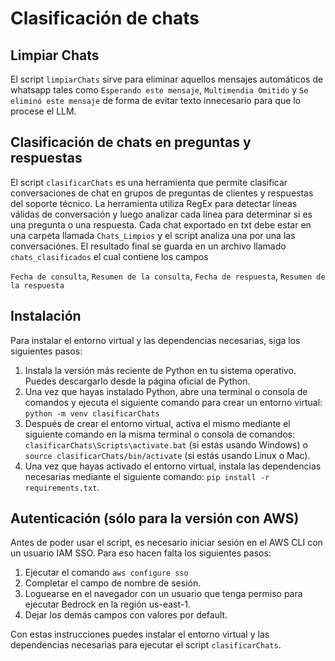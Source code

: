 # Clasificación de chats

## Limpiar Chats
El script `limpiarChats` sirve para eliminar aquellos mensajes automáticos de whatsapp tales como `Esperando este mensaje`, `Multimendia Omitido` y `Se eliminó este mensaje` de forma de evitar texto innecesario para que lo procese el LLM.

## Clasificación de chats en preguntas y respuestas

El script `clasificarChats` es una herramienta que permite clasificar conversaciones de chat en grupos de preguntas de clientes y respuestas del soporte técnico. La herramienta utiliza RegEx para detectar líneas válidas de conversación y luego analizar cada línea para determinar si es una pregunta o una respuesta.
Cada chat exportado en txt debe estar en una carpeta llamada `Chats_Limpios` y el script analiza una por una las conversaciónes. El resultado final se guarda en un archivo llamado `chats_clasificados` el cual contiene los campos

`Fecha de consulta`, `Resumen de la consulta`, `Fecha de respuesta`, `Resumen de la respuesta`

## Instalación
Para instalar el entorno virtual y las dependencias necesarias, siga los siguientes pasos:

1. Instala la versión más reciente de Python en tu sistema operativo. Puedes descargarlo desde la página oficial de Python.
2. Una vez que hayas instalado Python, abre una terminal o consola de comandos y ejecuta el siguiente comando para crear un entorno virtual: `python -m venv clasificarChats`
3. Después de crear el entorno virtual, activa el mismo mediante el siguiente comando en la misma terminal o consola de comandos: `clasificarChats\Scripts\activate.bat` (si estás usando Windows) o `source clasificarChats/bin/activate` (si estás usando Linux o Mac).
4. Una vez que hayas activado el entorno virtual, instala las dependencias necesarias mediante el siguiente comando: `pip install -r requirements.txt`.

## Autenticación (sólo para la versión con AWS)
Antes de poder usar el script, es necesario iniciar sesión en el AWS CLI con un usuario IAM SSO. Para eso hacen falta los siguientes pasos:
1. Ejecutar el comando `aws configure sso`
2. Completar el campo de nombre de sesión.
3. Loguearse en el navegador con un usuario que tenga permiso para ejecutar Bedrock en la región us-east-1.
4. Dejar los demás campos con valores por default. 

Con estas instrucciones puedes instalar el entorno virtual y las dependencias necesarias para ejecutar el script `clasificarChats`.